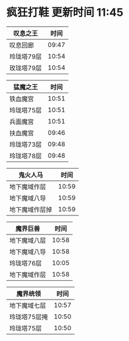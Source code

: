 # 疯狂打鞋 更新时间 11:45

| 叹息之王   | 时间    |
|--------|-------|
| 叹息回廊 | 09:47 |
| 玲珑塔79层 | 10:54 |
| 玫珑塔79层 | 10:54 |

| 猛魔之王   | 时间    |
|--------|-------|
| 铁血魔宫 | 10:51 |
| 玲珑塔75层 | 10:51 |
| 兵面魔宫 | 10:51 |
| 扶血魔宫 | 09:46 |
| 玲珑塔73层 | 09:48 |
| 玲珑塔78层 | 09:48 |

| 鬼火人马   | 时间    |
|--------|-------|
| 地下魔域作层 | 10:59 |
| 地下魔域八导 | 10:59 |
| 地下魔域作层掉 | 10:59 |

| 魔界巨兽   | 时间    |
|--------|-------|
| 地下魔域八层 | 10:58 |
| 地下魔域八导 | 10:58 |
| 玲珑塔76层 | 10:05 |
| 地下魔域作层 | 10:58 |

| 魔界统领   | 时间    |
|--------|-------|
| 地下魔域七层 | 10:57 |
| 玲珑塔75层掩 | 10:50 |
| 玲珑塔75层 | 10:50 |